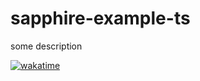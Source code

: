 # sapphire-example-ts

some description

[![wakatime](https://wakatime.com/badge/user/8f56b359-f631-4904-a7cb-1e97f54b9ca6/project/13ceb0ac-949b-4a8b-808f-6d83c884bcd9.svg)](https://wakatime.com/badge/user/8f56b359-f631-4904-a7cb-1e97f54b9ca6/project/13ceb0ac-949b-4a8b-808f-6d83c884bcd9)
